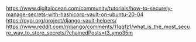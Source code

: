 https://www.digitalocean.com/community/tutorials/how-to-securely-manage-secrets-with-hashicorp-vault-on-ubuntu-20-04
https://pypi.org/project/django-vault-helpers/
https://www.reddit.com/r/django/comments/11qqfz1/what_is_the_most_secure_way_to_store_secrets/?chainedPosts=t3_ymo35m